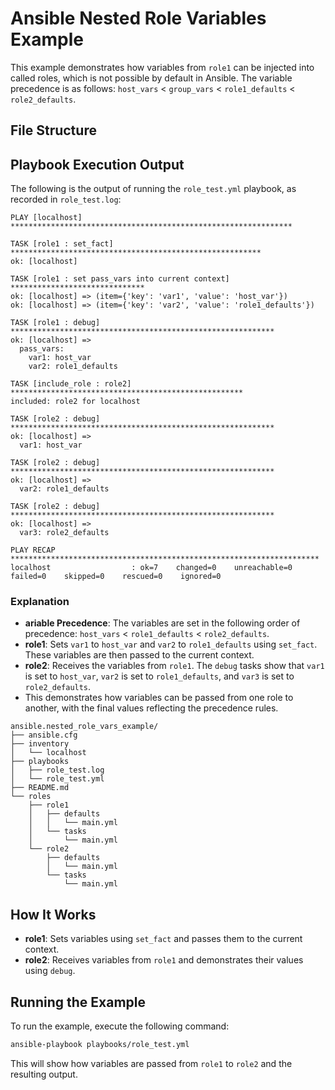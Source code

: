 # Ansible Nested Role Variables Example

This example demonstrates how variables from `role1` can be injected into called roles, which is not possible by default in Ansible. The variable precedence is as follows: `host_vars` < `group_vars` < `role1_defaults` < `role2_defaults`.

## File Structure

## Playbook Execution Output

The following is the output of running the `role_test.yml` playbook, as recorded in `role_test.log`:

```
PLAY [localhost] ***************************************************************

TASK [role1 : set_fact] ********************************************************
ok: [localhost]

TASK [role1 : set pass_vars into current context] ******************************
ok: [localhost] => (item={'key': 'var1', 'value': 'host_var'})
ok: [localhost] => (item={'key': 'var2', 'value': 'role1_defaults'})

TASK [role1 : debug] ***********************************************************
ok: [localhost] => 
  pass_vars:
    var1: host_var
    var2: role1_defaults

TASK [include_role : role2] ****************************************************
included: role2 for localhost

TASK [role2 : debug] ***********************************************************
ok: [localhost] => 
  var1: host_var

TASK [role2 : debug] ***********************************************************
ok: [localhost] => 
  var2: role1_defaults

TASK [role2 : debug] ***********************************************************
ok: [localhost] => 
  var3: role2_defaults

PLAY RECAP *********************************************************************
localhost                  : ok=7    changed=0    unreachable=0    failed=0    skipped=0    rescued=0    ignored=0   
```

### Explanation

- **ariable Precedence**: The variables are set in the following order of precedence: `host_vars` < `role1_defaults` < `role2_defaults`.
- **role1**: Sets `var1` to `host_var` and `var2` to `role1_defaults` using `set_fact`. These variables are then passed to the current context.
- **role2**: Receives the variables from `role1`. The `debug` tasks show that `var1` is set to `host_var`, `var2` is set to `role1_defaults`, and `var3` is set to `role2_defaults`.
- This demonstrates how variables can be passed from one role to another, with the final values reflecting the precedence rules.

```
ansible.nested_role_vars_example/
├── ansible.cfg
├── inventory
│   └── localhost
├── playbooks
│   ├── role_test.log
│   └── role_test.yml
├── README.md
└── roles
    ├── role1
    │   ├── defaults
    │   │   └── main.yml
    │   └── tasks
    │       └── main.yml
    └── role2
        ├── defaults
        │   └── main.yml
        └── tasks
            └── main.yml
```

## How It Works

- **role1**: Sets variables using `set_fact` and passes them to the current context.
- **role2**: Receives variables from `role1` and demonstrates their values using `debug`.

## Running the Example

To run the example, execute the following command:

```bash
ansible-playbook playbooks/role_test.yml
```

This will show how variables are passed from `role1` to `role2` and the resulting output.
